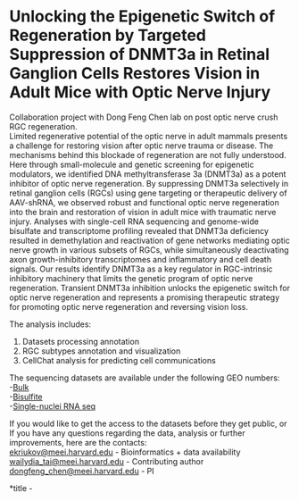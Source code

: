 # Unlocking the Epigenetic Switch of Regeneration by Targeted Suppression of DNMT3a in Retinal Ganglion Cells Restores Vision in Adult Mice with Optic Nerve Injury
Collaboration project with Dong Feng Chen lab on post optic nerve crush RGC regeneration. <br />
Limited regenerative potential of the optic nerve in adult mammals presents a challenge for restoring vision after optic nerve trauma or disease. The mechanisms behind this blockade of regeneration are not fully understood. Here through small-molecule and genetic screening for epigenetic modulators, we identified DNA methyltransferase 3a (DNMT3a) as a potent inhibitor of optic nerve regeneration. By suppressing DNMT3a selectively in retinal ganglion cells (RGCs) using gene targeting or therapeutic delivery of AAV-shRNA, we observed robust and functional optic nerve regeneration into the brain and restoration of vision in adult mice with traumatic nerve injury. Analyses with single-cell RNA sequencing and genome-wide bisulfate and transcriptome profiling revealed that DNMT3a deficiency resulted in demethylation and reactivation of gene networks mediating optic nerve growth in various subsets of RGCs, while simultaneously deactivating axon growth-inhibitory transcriptomes and inflammatory and cell death signals. Our results identify DNMT3a as a key regulator in RGC-intrinsic inhibitory machinery that limits the genetic program of optic nerve regeneration. Transient DNMT3a inhibition unlocks the epigenetic switch for optic nerve regeneration and represents a promising therapeutic strategy for promoting optic nerve regeneration and reversing vision loss.

The analysis includes: <br />
1. Datasets processing annotation <br />
2. RGC subtypes annotation and visualization <br />
3. CellChat analysis for predicting cell communications <br />

The sequencing datasets are available under the following GEO numbers: <br />
-[Bulk](https://www.ncbi.nlm.nih.gov/geo/query/acc.cgi?acc=GSE229033) <br />
-[Bisulfite](https://www.ncbi.nlm.nih.gov/geo/query/acc.cgi?acc=GSE229034) <br />
-[Single-nuclei RNA seq](https://www.ncbi.nlm.nih.gov/geo/query/acc.cgi?acc=GSE228627) <br />

If you would like to get the access to the datasets before they get public, or\
If you have any questions regarding the data, analysis or further improvements, here are the contacts: <br />
ekriukov@meei.harvard.edu - Bioinformatics + data availability\
wailydia_tai@meei.harvard.edu - Contributing author\
dongfeng_chen@meei.harvard.edu - PI

*title - 
